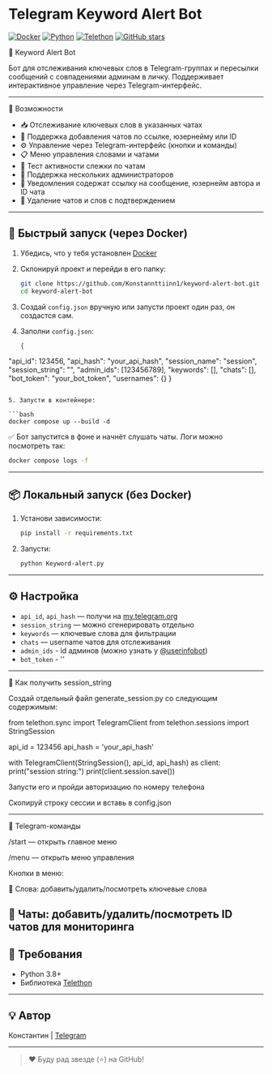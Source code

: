 # Telegram Keyword Alert Bot

[![Docker](https://img.shields.io/badge/docker-ready-blue)](https://www.docker.com/)
[![Python](https://img.shields.io/badge/python-3.8%2B-blue.svg)](https://www.python.org/)
[![Telethon](https://img.shields.io/badge/library-telethon-orange)](https://github.com/LonamiWebs/Telethon)
[![GitHub stars](https://img.shields.io/github/stars/Konstannttiinn1/keyword-alert-bot.svg?style=social)](https://github.com/Konstannttiinn1/keyword-alert-bot/stargazers)

📌 Keyword Alert Bot

Бот для отслеживания ключевых слов в Telegram-группах и пересылки сообщений с совпадениями админам в личку. Поддерживает интерактивное управление через Telegram-интерфейс.

---



🚀 Возможности

- 📥 Отслеживание ключевых слов в указанных чатах
- 🧠 Поддержка добавления чатов по ссылке, юзернейму или ID
- ⚙️ Управление через Telegram-интерфейс (кнопки и команды)
- 📋 Меню управления словами и чатами
- 🔄 Тест активности слежки по чатам
- 📡 Поддержка нескольких администраторов
- 📎 Уведомления содержат ссылку на сообщение, юзернейм автора и ID чата
- 🧼 Удаление чатов и слов с подтверждением

---

## 🚀 Быстрый запуск (через Docker)

1. Убедись, что у тебя установлен [Docker](https://docs.docker.com/get-docker/)
2. Склонируй проект и перейди в его папку:

   ```bash
   git clone https://github.com/Konstannttiinn1/keyword-alert-bot.git
   cd keyword-alert-bot
   ```

3. Создай `config.json` вручную или запусти проект один раз, он создастся сам.
4. Заполни `config.json`:
   ```json
   {
  "api_id": 123456,
  "api_hash": "your_api_hash",
  "session_name": "session",
  "session_string": "",
  "admin_ids": [123456789],
  "keywords": [],
  "chats": [],
  "bot_token": "your_bot_token",
  "usernames": {}
}

   ```

5. Запусти в контейнере:

   ```bash
   docker compose up --build -d
   ```

✅ Бот запустится в фоне и начнёт слушать чаты. Логи можно посмотреть так:

```bash
docker compose logs -f
```

---

## 📦 Локальный запуск (без Docker)

1. Установи зависимости:
   ```bash
   pip install -r requirements.txt
   ```

2. Запусти:
   ```bash
   python Keyword-alert.py
   ```


---

## ⚙️ Настройка

- `api_id`, `api_hash` — получи на [my.telegram.org](https://my.telegram.org)
- `session_string` — можно сгенерировать отдельно
- `keywords` — ключевые слова для фильтрации
- `chats` — username чатов для отслеживания
- `admin_ids` - id админов (можно узнать у [@userinfobot](https://t.me/userinfobot))
- `bot_token` - ''

---

🧪 Как получить session_string

Создай отдельный файл generate_session.py со следующим содержимым:

from telethon.sync import TelegramClient
from telethon.sessions import StringSession

api_id = 123456
api_hash = 'your_api_hash'

with TelegramClient(StringSession(), api_id, api_hash) as client:
    print("session string:")
    print(client.session.save())

Запусти его и пройди авторизацию по номеру телефона

Скопируй строку сессии и вставь в config.json

---

📲 Telegram-команды

/start — открыть главное меню

/menu — открыть меню управления

Кнопки в меню:

🔑 Слова: добавить/удалить/посмотреть ключевые слова

💬 Чаты: добавить/удалить/посмотреть ID чатов для мониторинга
---

## 🧠 Требования

- Python 3.8+
- Библиотека [Telethon](https://github.com/LonamiWebs/Telethon)

---

## 💡 Автор

Константин | [Telegram](https://t.me/L_Konstantinn)

---

> ❤️ Буду рад звезде (⭐) на GitHub!
